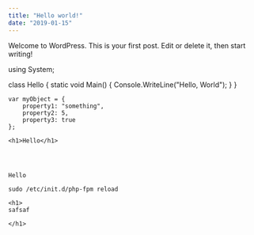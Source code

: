```yaml
---
title: "Hello world!"
date: "2019-01-15"
---
```


Welcome to WordPress. This is your first post. Edit or delete it, then start writing!

using System;

class Hello
{
    static void Main() {
        Console.WriteLine("Hello, World");
    }
}

```
var myObject = {
    property1: "something",
    property2: 5,
    property3: true
};
```

```
<h1>Hello</h1>
```

```



Hello

```

```
sudo /etc/init.d/php-fpm reload

```

```
<h1>
safsaf

</h1>
```
